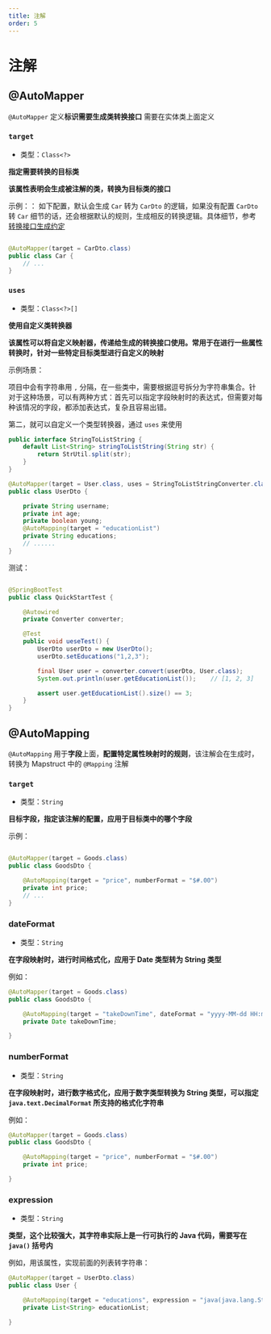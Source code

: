 ```yaml
---
title: 注解
order: 5
---
```


# 注解

## @AutoMapper

`@AutoMapper` 定义**标识需要生成类转换接口**
需要在实体类上面定义

### **`target`**

- 类型：`Class<?>`

**指定需要转换的目标类**

**该属性表明会生成被注解的类，转换为目标类的接口**

示例：：
如下配置，默认会生成 `Car` 转为 `CarDto` 的逻辑，如果没有配置 `CarDto` 转 `Car`
细节的话，还会根据默认的规则，生成相反的转换逻辑。具体细节，参考[转换接口生成约定](/guide/mapper-generate-appoint)

```java

@AutoMapper(target = CarDto.class)
public class Car {
    // ...
}
```

### `uses`

- 类型：`Class<?>[]`

**使用自定义类转换器**

**该属性可以将自定义映射器，传递给生成的转换接口使用。常用于在进行一些属性转换时，针对一些特定目标类型进行自定义的映射**

示例场景：

项目中会有字符串用 `,` 分隔，在一些类中，需要根据逗号拆分为字符串集合。针对于这种场景，可以有两种方式：首先可以指定字段映射时的表达式，但需要对每种该情况的字段，都添加表达式，复杂且容易出错。

第二，就可以自定义一个类型转换器，通过 `uses` 来使用

```java
public interface StringToListString {
    default List<String> stringToListString(String str) {
        return StrUtil.split(str);
    }
}

@AutoMapper(target = User.class, uses = StringToListStringConverter.class)
public class UserDto {

    private String username;
    private int age;
    private boolean young;
    @AutoMapping(target = "educationList")
    private String educations;
    // ......
}
```

测试：

```java

@SpringBootTest
public class QuickStartTest {

    @Autowired
    private Converter converter;

    @Test
    public void ueseTest() {
        UserDto userDto = new UserDto();
        userDto.setEducations("1,2,3");

        final User user = converter.convert(userDto, User.class);
        System.out.println(user.getEducationList());    // [1, 2, 3]

        assert user.getEducationList().size() == 3;
    }
}
```

## @AutoMapping

`@AutoMapping` 用于**字段**上面，**配置特定属性映射时的规则**，该注解会在生成时，转换为 Mapstruct 中的 `@Mapping` 注解

### `target`

- 类型：`String`

**目标字段，指定该注解的配置，应用于目标类中的哪个字段**

示例：

```java

@AutoMapper(target = Goods.class)
public class GoodsDto {

    @AutoMapping(target = "price", numberFormat = "$#.00")
    private int price;
    // ...
}
```

### dateFormat

- 类型：`String`

**在字段映射时，进行时间格式化，应用于 Date 类型转为 String 类型**

例如：

```java
@AutoMapper(target = Goods.class)
public class GoodsDto {

    @AutoMapping(target = "takeDownTime", dateFormat = "yyyy-MM-dd HH:mm:ss")
    private Date takeDownTime;

}
```

### numberFormat

- 类型：`String`

**在字段映射时，进行数字格式化，应用于数字类型转换为 String 类型，可以指定 `java.text.DecimalFormat` 所支持的格式化字符串**

例如：

```java
@AutoMapper(target = Goods.class)
public class GoodsDto {

    @AutoMapping(target = "price", numberFormat = "$#.00")
    private int price;

}
```

### expression

- 类型：`String`

**类型，这个比较强大，其字符串实际上是一行可执行的 Java 代码，需要写在 `java()` 括号内**

例如，用该属性，实现前面的列表转字符串：

```java
@AutoMapper(target = UserDto.class)
public class User {

    @AutoMapping(target = "educations", expression = "java(java.lang.String.join(\",\", source.getEducationList()))")
    private List<String> educationList;

}
```

